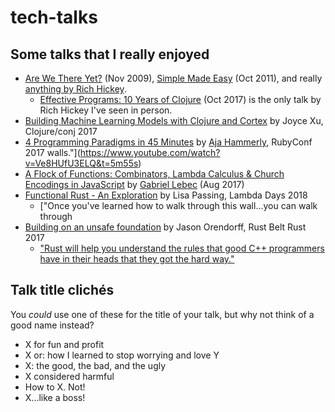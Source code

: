 # tech-talks

## Some talks that I really enjoyed
* [Are We There Yet?](https://www.infoq.com/presentations/Are-We-There-Yet-Rich-Hickey) (Nov 2009), [Simple Made Easy](https://www.infoq.com/presentations/Simple-Made-Easy) (Oct 2011), and really [anything by Rich Hickey](https://github.com/tallesl/Rich-Hickey-fanclub).
    * [Effective Programs: 10 Years of Clojure](https://www.youtube.com/watch?v=2V1FtfBDsLU) (Oct 2017) is the only talk by Rich Hickey I've seen in person.
* [Building Machine Learning Models with Clojure and Cortex](https://www.youtube.com/watch?v=0m6wz2vClQI) by Joyce Xu, Clojure/conj 2017
* [4 Programming Paradigms in 45 Minutes](https://www.youtube.com/watch?v=3TBq__oKUzk) by [Aja Hammerly](http://www.thagomizer.com/), RubyConf 2017
 walls."](https://www.youtube.com/watch?v=Ve8HUfU3ELQ&t=5m55s)
* [A Flock of Functions: Combinators, Lambda Calculus & Church Encodings in JavaScript](https://www.youtube.com/watch?v=3VQ382QG-y4) by [Gabriel Lebec](https://twitter.com/g_lebec) (Aug 2017)
* [Functional Rust - An Exploration](https://www.youtube.com/watch?v=Ve8HUfU3ELQ) by Lisa Passing, Lambda Days 2018
    * ["Once you've learned how to walk through this wall...you can walk through
* [Building on an unsafe foundation](https://www.youtube.com/watch?v=rTo2u13lVcQ) by Jason Orendorff, Rust Belt Rust 2017
  * ["Rust will help you understand the rules that good C++ programmers have in their heads that they got the hard way."](https://www.youtube.com/watch?v=rTo2u13lVcQ&t=33m25s)

## Talk title clichés
You *could* use one of these for the title of your talk, but why not
think of a good name instead?
* X for fun and profit
* X or: how I learned to stop worrying and love Y
* X: the good, the bad, and the ugly
* X considered harmful
* How to X. Not!
* X...like a boss!

